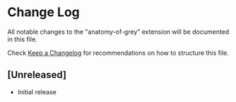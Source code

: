 # Change Log
All notable changes to the "anatomy-of-grey" extension will be documented in this file.

Check [Keep a Changelog](http://keepachangelog.com/) for recommendations on how to structure this file.

## [Unreleased]
- Initial release
